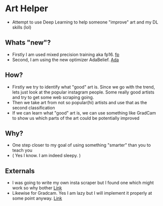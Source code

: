 # Art Helper

- Attempt to use Deep Learning to help someone "improve" art and my DL skills (lol)

## Whats "new"?

- Firstly I am used mixed precision training aka fp16. [fp](https://pytorch.org/blog/accelerating-training-on-nvidia-gpus-with-pytorch-automatic-mixed-precision/)
- Second, I am using the new optimizer AdaBelief. [Ada](https://github.com/juntang-zhuang/Adabelief-Optimizer#Installation-and-usage)

## How?

- Firstly we try to identify what "good" art is. Since we go with the trend, lets just look at the popular instagram people. Some really good artists and try to get some web scraping going.
- Then we take art from not so popular(hi) artists and use that as the second classification
- If we can learn what "good" art is, we can use something like GradCam to show us which parts of the art could be potentially improved

## Why?

- One step closer to my goal of using something "smarter" than you to teach you
- ( Yes I know. I am indeed sleepy. )

## Externals

- I was going to write my own insta scraper but I found one which might work so why bother [Link](https://github.com/arc298/instagram-scraper  )
- Likewise for Gradcam. Yes I am lazy but I will implement it properly at some point anyway. [Link](https://github.com/1Konny/gradcam_plus_plus-pytorch)
